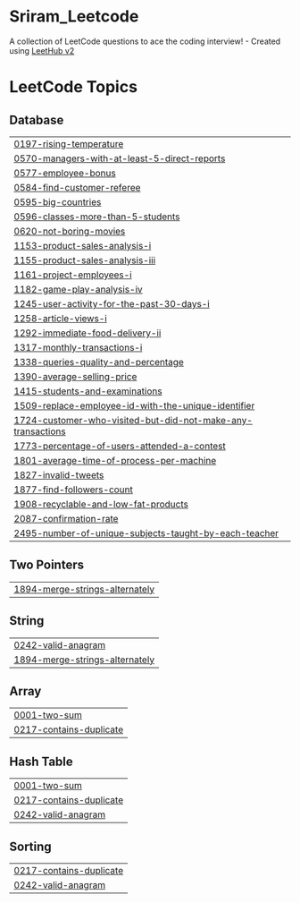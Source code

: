 # Sriram_Leetcode
A collection of LeetCode questions to ace the coding interview! - Created using [LeetHub v2](https://github.com/arunbhardwaj/LeetHub-2.0)

<!---LeetCode Topics Start-->
# LeetCode Topics
## Database
|  |
| ------- |
| [0197-rising-temperature](https://github.com/VenkyMan0810/Sriram_Leetcode/tree/master/0197-rising-temperature) |
| [0570-managers-with-at-least-5-direct-reports](https://github.com/VenkyMan0810/Sriram_Leetcode/tree/master/0570-managers-with-at-least-5-direct-reports) |
| [0577-employee-bonus](https://github.com/VenkyMan0810/Sriram_Leetcode/tree/master/0577-employee-bonus) |
| [0584-find-customer-referee](https://github.com/VenkyMan0810/Sriram_Leetcode/tree/master/0584-find-customer-referee) |
| [0595-big-countries](https://github.com/VenkyMan0810/Sriram_Leetcode/tree/master/0595-big-countries) |
| [0596-classes-more-than-5-students](https://github.com/VenkyMan0810/Sriram_Leetcode/tree/master/0596-classes-more-than-5-students) |
| [0620-not-boring-movies](https://github.com/VenkyMan0810/Sriram_Leetcode/tree/master/0620-not-boring-movies) |
| [1153-product-sales-analysis-i](https://github.com/VenkyMan0810/Sriram_Leetcode/tree/master/1153-product-sales-analysis-i) |
| [1155-product-sales-analysis-iii](https://github.com/VenkyMan0810/Sriram_Leetcode/tree/master/1155-product-sales-analysis-iii) |
| [1161-project-employees-i](https://github.com/VenkyMan0810/Sriram_Leetcode/tree/master/1161-project-employees-i) |
| [1182-game-play-analysis-iv](https://github.com/VenkyMan0810/Sriram_Leetcode/tree/master/1182-game-play-analysis-iv) |
| [1245-user-activity-for-the-past-30-days-i](https://github.com/VenkyMan0810/Sriram_Leetcode/tree/master/1245-user-activity-for-the-past-30-days-i) |
| [1258-article-views-i](https://github.com/VenkyMan0810/Sriram_Leetcode/tree/master/1258-article-views-i) |
| [1292-immediate-food-delivery-ii](https://github.com/VenkyMan0810/Sriram_Leetcode/tree/master/1292-immediate-food-delivery-ii) |
| [1317-monthly-transactions-i](https://github.com/VenkyMan0810/Sriram_Leetcode/tree/master/1317-monthly-transactions-i) |
| [1338-queries-quality-and-percentage](https://github.com/VenkyMan0810/Sriram_Leetcode/tree/master/1338-queries-quality-and-percentage) |
| [1390-average-selling-price](https://github.com/VenkyMan0810/Sriram_Leetcode/tree/master/1390-average-selling-price) |
| [1415-students-and-examinations](https://github.com/VenkyMan0810/Sriram_Leetcode/tree/master/1415-students-and-examinations) |
| [1509-replace-employee-id-with-the-unique-identifier](https://github.com/VenkyMan0810/Sriram_Leetcode/tree/master/1509-replace-employee-id-with-the-unique-identifier) |
| [1724-customer-who-visited-but-did-not-make-any-transactions](https://github.com/VenkyMan0810/Sriram_Leetcode/tree/master/1724-customer-who-visited-but-did-not-make-any-transactions) |
| [1773-percentage-of-users-attended-a-contest](https://github.com/VenkyMan0810/Sriram_Leetcode/tree/master/1773-percentage-of-users-attended-a-contest) |
| [1801-average-time-of-process-per-machine](https://github.com/VenkyMan0810/Sriram_Leetcode/tree/master/1801-average-time-of-process-per-machine) |
| [1827-invalid-tweets](https://github.com/VenkyMan0810/Sriram_Leetcode/tree/master/1827-invalid-tweets) |
| [1877-find-followers-count](https://github.com/VenkyMan0810/Sriram_Leetcode/tree/master/1877-find-followers-count) |
| [1908-recyclable-and-low-fat-products](https://github.com/VenkyMan0810/Sriram_Leetcode/tree/master/1908-recyclable-and-low-fat-products) |
| [2087-confirmation-rate](https://github.com/VenkyMan0810/Sriram_Leetcode/tree/master/2087-confirmation-rate) |
| [2495-number-of-unique-subjects-taught-by-each-teacher](https://github.com/VenkyMan0810/Sriram_Leetcode/tree/master/2495-number-of-unique-subjects-taught-by-each-teacher) |
## Two Pointers
|  |
| ------- |
| [1894-merge-strings-alternately](https://github.com/VenkyMan0810/Sriram_Leetcode/tree/master/1894-merge-strings-alternately) |
## String
|  |
| ------- |
| [0242-valid-anagram](https://github.com/VenkyMan0810/Sriram_Leetcode/tree/master/0242-valid-anagram) |
| [1894-merge-strings-alternately](https://github.com/VenkyMan0810/Sriram_Leetcode/tree/master/1894-merge-strings-alternately) |
## Array
|  |
| ------- |
| [0001-two-sum](https://github.com/VenkyMan0810/Sriram_Leetcode/tree/master/0001-two-sum) |
| [0217-contains-duplicate](https://github.com/VenkyMan0810/Sriram_Leetcode/tree/master/0217-contains-duplicate) |
## Hash Table
|  |
| ------- |
| [0001-two-sum](https://github.com/VenkyMan0810/Sriram_Leetcode/tree/master/0001-two-sum) |
| [0217-contains-duplicate](https://github.com/VenkyMan0810/Sriram_Leetcode/tree/master/0217-contains-duplicate) |
| [0242-valid-anagram](https://github.com/VenkyMan0810/Sriram_Leetcode/tree/master/0242-valid-anagram) |
## Sorting
|  |
| ------- |
| [0217-contains-duplicate](https://github.com/VenkyMan0810/Sriram_Leetcode/tree/master/0217-contains-duplicate) |
| [0242-valid-anagram](https://github.com/VenkyMan0810/Sriram_Leetcode/tree/master/0242-valid-anagram) |
<!---LeetCode Topics End-->